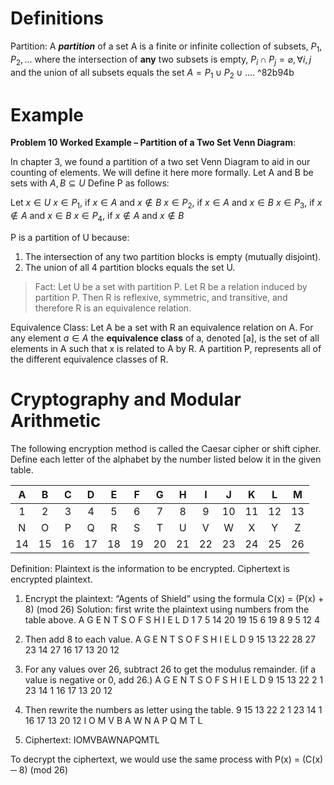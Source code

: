 # Definitions

Partition: 
A ***partition*** of a set A is a finite or infinite collection of subsets, $P_1, P_2, ...$ where the intersection of **any** two subsets is empty, $P_i \cap P_j = \varnothing, \forall i,j$ and the union of all subsets equals the set $A = P_1 \cup P_2 \cup ...$. ^82b94b

# Example 
**Problem 10 Worked Example – Partition of a Two Set Venn Diagram**:

In chapter 3, we found a partition of a two set Venn Diagram to aid in our counting of elements. We will define it here more formally. 
Let A and B be sets with $A,B \subseteq U$ 
Define P as follows: 

Let $x \in U$ 
	$x \in P_1$, if $x \in A$ and $x \notin B$ 
	$x \in P_2$, if $x \in A$ and $x \in B$
	$x \in P_3$, if $x \notin A$ and $x \in B$
	$x \in P_4$, if $x \notin A$ and $x \notin B$
	
P is a partition of U because: 
1) The intersection of any two partition blocks is empty (mutually disjoint). 
2) The union of all 4 partition blocks equals the set U. 

>Fact: Let U be a set with partition P. Let R be a relation induced by partition P. Then R is reflexive, symmetric, and transitive, and therefore R is an equivalence relation.

Equivalence Class: Let A be a set with R an equivalence relation on A. For any element $a \in A$ the **equivalence class** of a, denoted [a], is the set of all elements in A such that x is related to A by R. A partition P, represents all of the different equivalence classes of R.

# Cryptography and Modular Arithmetic

The following encryption method is called the Caesar cipher or shift cipher. Define each letter of the alphabet by the number listed below it in the given table.

|A|B|C|D|E|F|G|H|I|J|K|L|M|
|:--:|:--:|:--:|:--:|:--:|:--:|:--:|:--:|:--:|:--:|:--:|:--:|:--:|
|1|2|3|4|5|6|7|8|9|10|11|12|13| 
|N|O|P|Q|R|S|T|U|V|W|X|Y|Z |
|14|15|16|17|18|19|20|21|22|23|24|25|26|

Definition: Plaintext is the information to be encrypted. Ciphertext is encrypted plaintext. 

1) Encrypt the plaintext: “Agents of Shield” using the formula C(x) = (P(x) + 8) (mod 26) Solution: first write the plaintext using numbers from the table above. 
		A G E N T S O F S H I E L D 
		1 7 5 14 20 19 15 6 19 8 9 5 12 4 

3) Then add 8 to each value. 
	A G E N T S O F S H I E L D 
	9 15 13 22 28 27 23 14 27 16 17 13 20 12 

4) For any values over 26, subtract 26 to get the modulus remainder. (if a value is negative or 0, add 26.) 
	A G E N T S O F S H I E L D 
	9 15 13 22 2 1 23 14 1 16 17 13 20 12 

5) Then rewrite the numbers as letter using the table. 
	9 15 13 22 2 1 23 14 1 16 17 13 20 12
	I O M V B A W N A P Q M T L 

7) Ciphertext: IOMVBAWNAPQMTL 

To decrypt the ciphertext, we would use the same process with P(x) = (C(x) ─ 8) (mod 26)